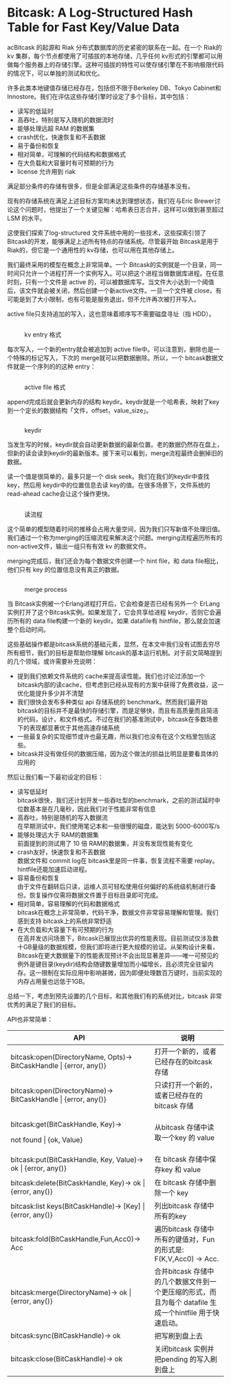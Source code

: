 # Bitcask: A Log-Structured Hash Table for Fast Key/Value Data

acBitcask 的起源和 Riak 分布式数据库的历史紧密的联系在一起。在一个 Riak的 kv 集群，每个节点都使用了可插拔的本地存储，几乎任何 kv形式的引擎都可以用做每个服务器上的存储引擎。这种可插拔的特性可以使存储引擎在不影响极限代码的情况下，可以单独的测试和优化。

许多此类本地键值存储已经存在，包括但不限于Berkeley DB、Tokyo Cabinet和Innostore。我们在评估这些存储引擎时设定了多个目标，其中包括：

* 读写的低延时
* 高吞吐，特别是写入随机的数据流时
* 能够处理远超 RAM 的数据集
* crash优化，快速恢复和不丢数据
* 易于备份和恢复
* 相对简单，可理解的代码结构和数据格式
* 在大负载和大容量时有可预期的行为
* license 允许用到 riak

满足部分条件的存储有很多，但是全部满足这些条件的存储基本没有。

现有的存储系统在满足上述目标方案均未达到理想状态，我们在与Eric Brewer讨论这个问题时，他提出了一个关键见解：哈希表日志合并，这样可以做到甚至超过 LSM 的水平。

这使我们探索了log-structured 文件系统中用的一些技术，这些探索引领了 Bitcask的开发，能够满足上述所有特点的存储系统。尽管最开始 Bitcask是用于 Riak的，但它是一个通用性的 kv存储，也可以用在其他存储上。

我们最终采用的模型在概念上非常简单。一个 Bitcask的实例就是一个目录，同一时间只允许一个进程打开一个实例写入。可以把这个进程当做数据库进程。在任意时刻，只有一个文件是 active 的，可以被数据库写。当文件大小达到一个阈值后，该文件就会被关闭，然后创建一个新active文件。一旦一个文件被 close，有可能是到了大小限制，也有可能是服务退出，但不允许再次被打开写入。

active file只支持追加的写入，这也意味着顺序写不需要磁盘寻址（指 HDD）。

<figure><img src="../.gitbook/assets/image (4).png" alt=""><figcaption><p>kv entry 格式</p></figcaption></figure>

每次写入，一个新的entry就会被追加到 active file中。可以注意到，删除也是一个特殊的标记写入，下次的 merge就可以把数据删除。所以，一个 bitcask数据文件就是一个序列的的这种 entry：

<figure><img src="../.gitbook/assets/image.png" alt=""><figcaption><p>active file 格式</p></figcaption></figure>

append完成后就会更新内存的结构 keydir。keydir就是一个哈希表，映射了key到一个定长的数据结构「文件，offset，value\_size」。

<figure><img src="../.gitbook/assets/image (1).png" alt=""><figcaption><p>keydir</p></figcaption></figure>

当发生写的时候，keydir就会自动更新数据的最新位置。老的数据仍然存在盘上，但新的读会读到keydir的最新版本。接下来可以看到，merge流程最终会删掉旧的数据。

读一个值是很简单的，最多只是一个 disk seek。我们在我们的keydir中查找key，然后用 keydir中的位置信息去读 key的值。在很多场景下，文件系统的 read-ahead cache会让这个操作更快。

<figure><img src="../.gitbook/assets/image (2).png" alt=""><figcaption><p>读流程</p></figcaption></figure>

这个简单的模型随着时间的推移会占用大量空间，因为我们只写新值不处理旧值。我们通过一个称为merging的压缩流程来解决这个问题。merging流程遍历所有的 non-active文件，输出一组只有有效 kv 的数据文件。

merging完成后，我们还会为每个数据文件创建一个 hint file，和 data file相比，他们只有 key 的位置信息没有真正的数据。

<figure><img src="../.gitbook/assets/image (3).png" alt=""><figcaption><p>merge process</p></figcaption></figure>

当 Bitcask实例被一个Erlang进程打开后，它会检查是否已经有另外一个 ErLang实例打开了这个Bitcask实例。如果发现了，它会共享给进程 keydir，否则它会遍历所有的 data file构建一个新的 keydir。如果 datafile有 hintfile，那么就会加速整个启动时间。

这些基础操作都是bitcask系统的基础元素，显然，在本文中我们没有试图去穷尽所有细节，我们的目标是帮助你理解 bitcask的基本运行机制。对于前文简略提到的几个领域，或许需要补充说明：

* 提到我们依赖文件系统的 cache来提高读性能。我们也讨论过添加一个bitcask内部的读cache，但考虑到已经从现有的方案中获得了免费收益，这一优化能提升多少并不清楚
* 我们很快会发布多种类似 api 存储系统的 benchmark。然而我们最开始 bitcask的目标并不是最快的存储引擎，而是足够快，而且有高质量而且简洁的代码，设计，和文件格式。不过在我们的基准测试中，bitcask在多数场景下的表现都显著优于其他高速存储系统
* 一些最复杂的实现细节或许也最无趣，所以我们也没有在这个文档里包括这些。
* bitcask并没有做任何的数据压缩，因为这个做法的损益比明显是要看具体的应用的

然后让我们看一下最初设定的目标：

* 读写低延时\
  bitcask很快，我们还计划开发一些吞吐型的benchmark，之前的测试延时中位数基本是在几毫秒，因此我们对于性能非常有信息
* 高吞吐，特别是随机的写入数据流\
  在早期测试中，我们使用笔记本和一些很慢的磁盘，能达到 5000-6000写/s
* 能够处理远大于 RAM的数据集\
  前面提到的测试用了 10 倍 RAM的数据集，并没有发现性能有变化
* crash友好，快速恢复和不丢数据\
  数据文件和 commit log在 bitcask里是同一件事，恢复流程不需要 replay。hintfile还能加速启动进程。
* 容易备份和恢复\
  由于文件在翻转后只读，运维人员可轻松使用任何偏好的系统级机制进行备份。恢复操作仅需将数据文件置于目标目录即可完成。
* 相对简单，容易理解的代码和数据格式\
  bitcask在概念上非常简单，代码干净，数据文件非常容易理解和管理。我们感到支持 bitcask上的系统非常舒适
* 在大负载和大容量下有可预期的行为\
  在高并发访问场景下，Bitcask已展现出优异的性能表现。目前测试仅涉及数十GB量级的数据规模，但我们即将进行更大规模的验证。从架构设计来看，Bitcask在更大数据量下的性能表现预计不会出现显著差异——唯一可预见的例外是键目录(keydir)结构会随键数量增加而小幅增长，且必须完全驻留内存。这一限制在实际应用中影响甚微，因为即便处理数百万键时，当前实现的内存占用量也远低于1GB。

总结一下，考虑到预先设置的几个目标，和其他我们有的系统对比，bitcask 非常优秀的满足了我们的目标。

API也非常简单：

<table><thead><tr><th width="318.796875">API</th><th>说明</th></tr></thead><tbody><tr><td>bitcask:open(DirectoryName, Opts)→ BitCaskHandle | {error, any()}</td><td>打开一个新的，或者已经存在的bitcask 存储</td></tr><tr><td>bitcask:open(DirectoryName)→ BitCaskHandle | {error, any()}</td><td>只读打开一个新的，或者已经存在的bitcask 存储</td></tr><tr><td><p>bitcask:get(BitCaskHandle, Key)→ </p><p>not found | {ok, Value}</p></td><td>从bitcask 存储中读取一个key 的 value</td></tr><tr><td>bitcask:put(BitCaskHandle, Key, Value)→ ok | {error, any()}</td><td>在 bitcask 存储中保存key 和 value</td></tr><tr><td>bitcask:delete(BitCaskHandle, Key)→ ok | {error, any()}</td><td>在 bitcask 存储中删除一个 key</td></tr><tr><td>bitcask:list keys(BitCaskHandle)→ [Key] | {error, any()}</td><td>列出bitcask 存储中所有的key</td></tr><tr><td>bitcask:fold(BitCaskHandle,Fun,Acc0)→ Acc</td><td>遍历bitcask 存储中所有的键值对，Fun 的形式是: F(K,V,Acc0) → Acc.</td></tr><tr><td>bitcask:merge(DirectoryName)→ ok | {error, any()}</td><td>合并bitcask 存储中的几个数据文件到一个更压缩的形式，而且为每个 datafile 生成一个hintfile 用于快速启动。</td></tr><tr><td>bitcask:sync(BitCaskHandle)→ ok</td><td>把写刷到盘上去</td></tr><tr><td>bitcask:close(BitCaskHandle)→ ok</td><td>关闭bitcask 实例并把pending 的写入刷到盘上</td></tr></tbody></table>
